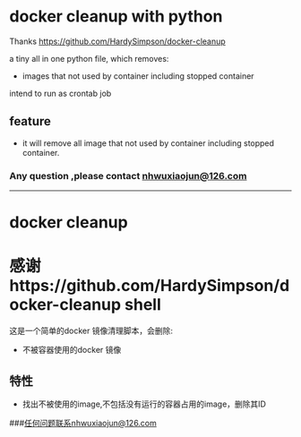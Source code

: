 # docker cleanup with python
Thanks https://github.com/HardySimpson/docker-cleanup

a tiny all in one python file, which removes:

- images that not used by container including stopped container

intend to run as crontab job

## feature

- it will remove all  image that not used by container including stopped container.

### Any question ,please contact nhwuxiaojun@126.com

---

# docker cleanup
# 感谢https://github.com/HardySimpson/docker-cleanup shell

这是一个简单的docker 镜像清理脚本，会删除:

- 不被容器使用的docker 镜像

## 特性
- 找出不被使用的image,不包括没有运行的容器占用的image，删除其ID

###任何问题联系nhwuxiaojun@126.com

